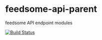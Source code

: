 # feedsome-api-parent
feedsome API endpoint modules


[![Build Status](https://travis-ci.org/feedsome/feedsome-api-parent.svg?branch=master)](https://travis-ci.org/feedsome/feedsome-api-parent)